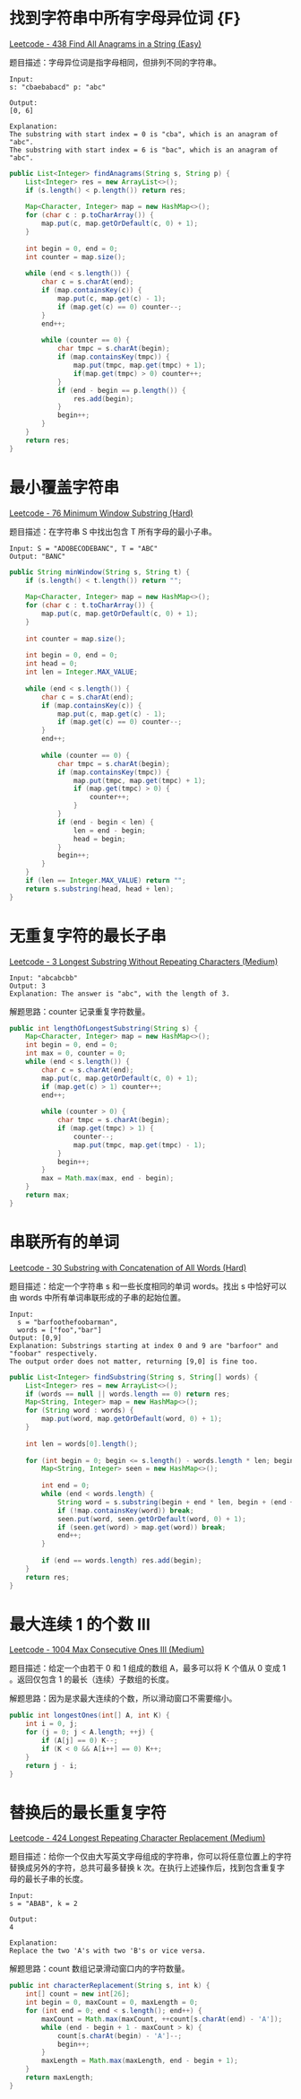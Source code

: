 # 找到字符串中所有字母异位词 {F}

[Leetcode - 438 Find All Anagrams in a String (Easy)](https://leetcode.com/problems/find-all-anagrams-in-a-string/)

题目描述：字母异位词是指字母相同，但排列不同的字符串。

```
Input:
s: "cbaebabacd" p: "abc"

Output:
[0, 6]

Explanation:
The substring with start index = 0 is "cba", which is an anagram of "abc".
The substring with start index = 6 is "bac", which is an anagram of "abc".
```

```java
public List<Integer> findAnagrams(String s, String p) {
    List<Integer> res = new ArrayList<>();
    if (s.length() < p.length()) return res;
    
    Map<Character, Integer> map = new HashMap<>();
    for (char c : p.toCharArray()) {
        map.put(c, map.getOrDefault(c, 0) + 1);
    }
    
    int begin = 0, end = 0;
    int counter = map.size();
    
    while (end < s.length()) {
        char c = s.charAt(end);
        if (map.containsKey(c)) {
            map.put(c, map.get(c) - 1);
            if (map.get(c) == 0) counter--;
        }
        end++;
        
        while (counter == 0) {
            char tmpc = s.charAt(begin);
            if (map.containsKey(tmpc)) {
                map.put(tmpc, map.get(tmpc) + 1);
                if(map.get(tmpc) > 0) counter++;
            }
            if (end - begin == p.length()) {
                res.add(begin);
            }
            begin++;
        }
    }
    return res;
}
```

# 最小覆盖字符串

[Leetcode - 76 Minimum Window Substring (Hard)](https://leetcode.com/problems/minimum-window-substring/)

题目描述：在字符串 S 中找出包含 T 所有字母的最小子串。

```
Input: S = "ADOBECODEBANC", T = "ABC"
Output: "BANC"
```

```java
public String minWindow(String s, String t) {
    if (s.length() < t.length()) return "";
    
    Map<Character, Integer> map = new HashMap<>();
    for (char c : t.toCharArray()) {
        map.put(c, map.getOrDefault(c, 0) + 1);
    }
    
    int counter = map.size();
    
    int begin = 0, end = 0;
    int head = 0;
    int len = Integer.MAX_VALUE;
    
    while (end < s.length()) {
        char c = s.charAt(end);
        if (map.containsKey(c)) {
            map.put(c, map.get(c) - 1);
            if (map.get(c) == 0) counter--;
        }
        end++;
        
        while (counter == 0) {
            char tmpc = s.charAt(begin);
            if (map.containsKey(tmpc)) {
                map.put(tmpc, map.get(tmpc) + 1);
                if (map.get(tmpc) > 0) {
                    counter++;
                }
            }
            if (end - begin < len) {
                len = end - begin;
                head = begin;
            }
            begin++;
        }
    }
    if (len == Integer.MAX_VALUE) return "";
    return s.substring(head, head + len);
}
```

# 无重复字符的最长子串

[Leetcode - 3 Longest Substring Without Repeating Characters (Medium)](https://leetcode.com/problems/longest-substring-without-repeating-characters/)

```
Input: "abcabcbb"
Output: 3 
Explanation: The answer is "abc", with the length of 3. 
```

解题思路：counter 记录重复字符数量。

```java
public int lengthOfLongestSubstring(String s) {
    Map<Character, Integer> map = new HashMap<>();
    int begin = 0, end = 0;
    int max = 0, counter = 0;
    while (end < s.length()) {
        char c = s.charAt(end);
        map.put(c, map.getOrDefault(c, 0) + 1);
        if (map.get(c) > 1) counter++;
        end++;
        
        while (counter > 0) {
            char tmpc = s.charAt(begin);
            if (map.get(tmpc) > 1) {
                counter--;
                map.put(tmpc, map.get(tmpc) - 1);
            }
            begin++;
        }
        max = Math.max(max, end - begin);
    }
    return max;
}
```

# 串联所有的单词

[Leetcode - 30 Substring with Concatenation of All Words (Hard)](https://leetcode.com/problems/substring-with-concatenation-of-all-words/)

题目描述：给定一个字符串 s 和一些长度相同的单词 words。找出 s 中恰好可以由 words 中所有单词串联形成的子串的起始位置。

```
Input:
  s = "barfoothefoobarman",
  words = ["foo","bar"]
Output: [0,9]
Explanation: Substrings starting at index 0 and 9 are "barfoor" and "foobar" respectively.
The output order does not matter, returning [9,0] is fine too.
```

```java
public List<Integer> findSubstring(String s, String[] words) {
    List<Integer> res = new ArrayList<>();
    if (words == null || words.length == 0) return res;
    Map<String, Integer> map = new HashMap<>();
    for (String word : words) {
        map.put(word, map.getOrDefault(word, 0) + 1);
    }
    
    int len = words[0].length();
    
    for (int begin = 0; begin <= s.length() - words.length * len; begin++) {
        Map<String, Integer> seen = new HashMap<>();
        
        int end = 0;
        while (end < words.length) {
            String word = s.substring(begin + end * len, begin + (end + 1) * len);
            if (!map.containsKey(word)) break;
            seen.put(word, seen.getOrDefault(word, 0) + 1);
            if (seen.get(word) > map.get(word)) break;
            end++;
        }
        
        if (end == words.length) res.add(begin);
    }
    return res;
}
```

# 最大连续 1 的个数 III

[Leetcode - 1004 Max Consecutive Ones III (Medium)](https://leetcode.com/problems/max-consecutive-ones-iii/)

题目描述：给定一个由若干 0 和 1 组成的数组 A，最多可以将 K 个值从 0 变成 1 。返回仅包含 1 的最长（连续）子数组的长度。

解题思路：因为是求最大连续的个数，所以滑动窗口不需要缩小。

```java
public int longestOnes(int[] A, int K) {
    int i = 0, j;
    for (j = 0; j < A.length; ++j) {
        if (A[j] == 0) K--;
        if (K < 0 && A[i++] == 0) K++;
    }
    return j - i;
}
```

# 替换后的最长重复字符

[Leetcode - 424 Longest Repeating Character Replacement (Medium)](https://leetcode.com/problems/longest-repeating-character-replacement/)

题目描述：给你一个仅由大写英文字母组成的字符串，你可以将任意位置上的字符替换成另外的字符，总共可最多替换 k 次。在执行上述操作后，找到包含重复字母的最长子串的长度。

```
Input:
s = "ABAB", k = 2

Output:
4

Explanation:
Replace the two 'A's with two 'B's or vice versa.
```

解题思路：count 数组记录滑动窗口内的字符数量。

```java
public int characterReplacement(String s, int k) {
    int[] count = new int[26];
    int begin = 0, maxCount = 0, maxLength = 0;
    for (int end = 0; end < s.length(); end++) {
        maxCount = Math.max(maxCount, ++count[s.charAt(end) - 'A']);
        while (end - begin + 1 - maxCount > k) {
            count[s.charAt(begin) - 'A']--;
            begin++;
        }
        maxLength = Math.max(maxLength, end - begin + 1);
    }
    return maxLength;
}
```